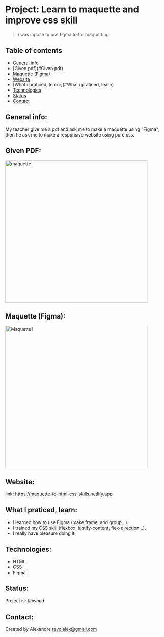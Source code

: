 
# Project: Learn to maquette and improve css skill
> i was inpose to use figma to for maquetting


## Table of contents
* [General info](#general-info)
* [Given pdf](#Given pdf)
* [Maquette (Figma)](#Maquette)
* [Website](#Website)
* [What i praticed, learn:](#What i praticed, learn)
* [Technologies](#Technologies)
* [Status](#Status)
* [Contact](#Contact)

## General info:
My teacher give me a pdf and ask me to make a maquette using "Figma", then he ask me to make a responsive website using pure css.


## Given PDF:
<img width="446" alt="maquette" src="https://user-images.githubusercontent.com/56839789/85950669-6fae9c00-b95e-11ea-95ee-63c6809a45be.jpg">


## Maquette (Figma):
<img width="446" alt="Maquette1" src="https://user-images.githubusercontent.com/56839789/85950859-991bf780-b95f-11ea-8182-3be896a52f24.png">


## Website:
link: https://maquette-to-html-css-skills.netlify.app


## What i praticed, learn:

- I learned how to use Figma (make frame, and group...).
- I trained my CSS skill (flexbox, justify-content, flex-direction...).
- I really have pleasure doing it.


## Technologies:
* HTML
* CSS
* Figma
 
 
## Status:
Project is:  _finished_


## Contact:
Created by Alexandre 
revolalex@gmail.com



